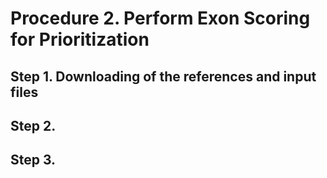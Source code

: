 # Procedure 2. Perform Exon Scoring for Prioritization
## Step 1. Downloading of the references and input files
## Step 2. 
## Step 3.
